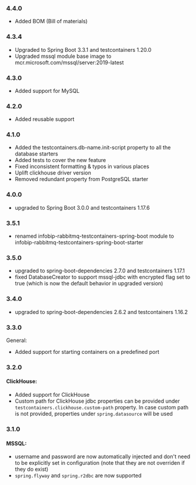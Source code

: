 ### 4.4.0
* Added BOM (Bill of materials)

### 4.3.4
* Upgraded to Spring Boot 3.3.1 and testcontainers 1.20.0
* Upgraded mssql module base image to mcr.microsoft.com/mssql/server:2019-latest

### 4.3.0
* Added support for MySQL

### 4.2.0
* Added reusable support

### 4.1.0

* Added the testcontainers.db-name.init-script property to all the database starters
* Added tests to cover the new feature
* Fixed inconsistent formatting & typos in various places
* Uplift clickhouse driver version
* Removed redundant property from PostgreSQL starter

### 4.0.0

* upgraded to Spring Boot 3.0.0 and testcontainers 1.17.6

### 3.5.1
* renamed infobip-rabbitmq-testcontainers-spring-boot module to infobip-rabbitmq-testcontainers-spring-boot-starter

### 3.5.0
* upgraded to spring-boot-dependencies 2.7.0 and testcontainers 1.17.1
* fixed DatabaseCreator to support mssql-jdbc with encrypted flag set to true (which is now the default behavior in upgraded version)

### 3.4.0
* upgraded to spring-boot-dependencies 2.6.2 and testcontainers 1.16.2

### 3.3.0
General:
* Added support for starting containers on a predefined port

### 3.2.0

#### ClickHouse:
* Added support for ClickHouse
* Custom path for ClickHouse jdbc properties can be provided under `testcontainers.clickhouse.custom-path` property. In case custom path is not provided, properties under `spring.datasource` will be used

### 3.1.0

#### MSSQL:
* username and password are now automatically injected and don't need to be explicitly set in configuration (note that they are not overriden if they do exist)
* `spring.flyway` and `spring.r2dbc` are now supported
